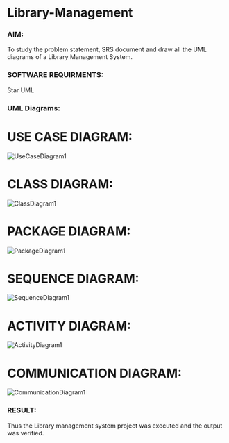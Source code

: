 # Library-Management
### AIM:
To study the problem statement, SRS document and draw all the UML diagrams of a Library Management System.
### SOFTWARE REQUIRMENTS:
Star UML
### UML Diagrams:
# USE CASE DIAGRAM:
![UseCaseDiagram1](https://github.com/user-attachments/assets/9b5ff847-ba78-42ef-86db-833eb3c20dd8)

# CLASS DIAGRAM:
![ClassDiagram1](https://github.com/user-attachments/assets/b2d1a45d-91c9-49a4-aff3-1916b5930755)

# PACKAGE DIAGRAM:
![PackageDiagram1](https://github.com/user-attachments/assets/af20126b-a7a1-4c8f-80d8-2db337136f6c)

# SEQUENCE DIAGRAM:
![SequenceDiagram1](https://github.com/user-attachments/assets/1330499b-a0fa-4bd4-934f-87b8cd8c31ef)

# ACTIVITY DIAGRAM:
![ActivityDiagram1](https://github.com/user-attachments/assets/2d1171e5-7708-4fe4-9862-e3e1e59133d2)

# COMMUNICATION DIAGRAM:
![CommunicationDiagram1](https://github.com/user-attachments/assets/f0fae005-a5d2-49bd-81ea-be90e54f96e1)



### RESULT:
Thus the Library management system project was executed and the output was verified.
